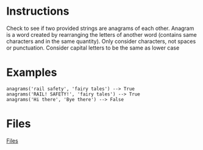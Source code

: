 # Instructions
Check to see if two provided strings are anagrams of each other. Anagram is a word created by rearranging the letters of another word
(contains same characters and in the same quantity). Only consider characters, not spaces or punctuation.  Consider capital letters to be
the same as lower case


# Examples
```
anagrams('rail safety', 'fairy tales') --> True
anagrams('RAIL! SAFETY!', 'fairy tales') --> True
anagrams('Hi there', 'Bye there') --> False
```

# Files
[Files](app/src/test/java/com/igorwojda/codingpuzzle/anagram)
